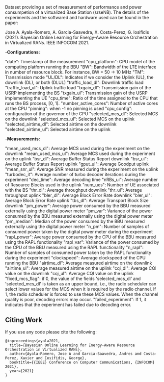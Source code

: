 Dataset providing a set of measurement of performance and power consumpetion of a virtualized Base Station (srseNB). The details of the experiments and the softwared and hardware used can be found in the paper:

Jose A. Ayala-Romero, A. Garcia-Saavedra, X. Costa-Perez, G. Iosifidis (2021). Bayesian Online Learning for Energy-Aware Resource Orchestration in Virtualized RANs. IEEE INFOCOM 2021.


-**Configurations:**

"date": Timestamp of the measurement
"cpu_platform": CPU model of the computing platform running the BBU
"BW": Bandwidth of the LTE interface in number of resource block. For instance, BW = 50 -> 10 MHz
"TM": Transmission mode
"UL/DL": Indicates if we consider the Uplink (UL), the downlink (DL), or both (DLUL)
"traffic_load_dl": Downlink traffic load
"traffic_load_ul": Uplink traffic load
"txgain_dl": Transmission gain of the USRP implementing the BS 
"txgain_ul": Transmission gain of the USRP implementing the UE
"cpu_time": Ratio of the time assigned to the CPU that runs the BS process, [0, 1].
"number_active_cores": Number of active cores at the CPU
"pinning": when -1 no pinning is used
"cpu_config": configuration of the governor of the CPU
"selected_mcs_dl": Selected MCS on the downlink
"selected_mcs_ul": Selected MCS on the uplink
"selected_airtime_dl": Selected airtime on the downlink
"selected_airtime_ul": Selected airtime on the uplink

-**Measurements:**

"mean_used_mcs_dl": Average MCS used during the experiment on the downlink
"mean_used_mcs_ul": Average MCS used during the experiment on the uplink
"bsr_dl": Average Buffer Status Report downlink
"bsr_ul": Average Buffer Status Report uplink
"gput_ul": Average Goodput uplink
"mean_snr_ul": Average SNR measured during the experiment on the uplink
"turbodec_it": Average number of turbo decoder iterations during the experiment
"dec_time": Average decoding time
"nRBs_ul": Average number of Resource Blocks used in the uplink
"num_ues": Number of UE associated with the BS
"thr_dl": Average throughput downlink
"thr_ul": Average throughput uplink
"bler_dl": Average Block Error Rate downlink
"bler_ul": Average Block Error Rate uplink
"tbs_dl": Average Transport Block Size downlink
"pm_power": Average power consumed by the BBU measured externally using the digital power meter
"pm_var": Variance of the power consumed by the BBU measured externally using the digital power meter
"pm_median": Median of the power consumed by the BBU measured externally using the digital power meter
"n_pm": Number of samples of consumed power taken by the digital power meter during the experiment
"rapl_power": Average power consumed by the CPU of the BBU measured using the RAPL functionality
"rapl_var": Variance of the power consumed by the CPU of the BBU measured using the RAPL functionality
"n_rapl": Number of samples of consumed power taken by the RAPL functionality during the experiment
"clockspeed": Average clockspeed of the CPU running the BBU
"airtime_dl": Average measured airtime on the downlink
"airtime_ul": Average measured airtime on the uplink
"cqi_dl": Average CQI value on the downlink
"cqi_ul": Average CQI value on the uplink
"fixed_mcs_flag": if 0, the value of the fields 'selected_mcs_dl' and 'selected_mcs_dl' is taken as an upper bound, i.e., the radio scheduler can select lower values for the MCS when it is required by the radio channel. If 1, the radio scheduler is forced to use these MCS values. When the channel quality is poor, decoding errors may occur.
"failed_experiment": If 1, it indicates that the experiment has failed due to decoding error.




## Citing Work
If you use any code please cite the following:
```
@inproceedings{ayala2021,
  title={Bayesian Online Learning for Energy-Aware Resource Orchestration in Virtualized RANs},
  author={Ayala-Romero, Jose A and Garcia-Saavedra, Andres and Costa-Perez, Xavier and Iosifidis, George},
  booktitle={{IEEE} Conference on Computer Communications, {INFOCOM} 2021},
  year={2021}
}
```



